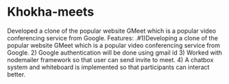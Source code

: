 ﻿# Khokha-meets
 Developed a clone of the popular website GMeet which is a popular video conferencing service from Google.
 Features: 
 .#1)Developing a clone of the popular website GMeet which is a popular video conferencing service from Google.
 2) Google authentication will be done using gmail id
 3) Worked with nodemailer framework so that user can send invite to meet.
 4) A chatbox system and whiteboard is implemented so that participants can interact better.
